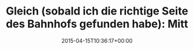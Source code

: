 ---
retweeted: false
source: <a href="http://mvilla.it/fenix" rel="nofollow">Fenix for Android</a>
entities:
  hashtags: []
  symbols: []
  user_mentions:
  - name: "Thorsten Rinne \U0001F680 @Thorsten@mastodon.social"
    screen_name: ThorstenRinne
    indices:
    - '78'
    - '92'
    id_str: '159050409'
    id: '159050409'
  urls: []
display_text_range:
- '0'
- '93'
favorite_count: '1'
id_str: '588289735472377856'
truncated: false
retweet_count: '0'
id: '588289735472377856'
created_at: Wed Apr 15 10:36:17 +0000 2015
favorited: false
full_text: 'Gleich (sobald ich die richtige Seite des Bahnhofs gefunden habe): Mittag
  mit [@ThorstenRinne](https://twitter.com/ThorstenRinne).'
lang: de
tags:
- pesos/twitter
date: '2015-04-15T10:36:17+00:00'
src: https://twitter.com/bascht/status/588289735472377856
original_url: https://twitter.com/bascht/status/588289735472377856
type: twitter_tweet
text: 'Gleich (sobald ich die richtige Seite des Bahnhofs gefunden habe): Mittag mit
  [@ThorstenRinne](https://twitter.com/ThorstenRinne).'
title: 'Gleich (sobald ich die richtige Seite des Bahnhofs gefunden habe): Mitt'

---